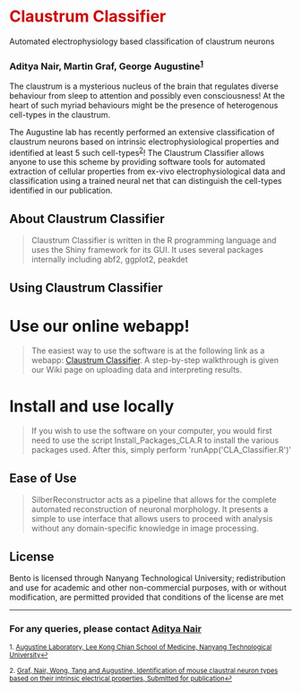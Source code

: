 # <font color="CC0000">Claustrum Classifier</font>

Automated electrophysiology based classification of claustrum neurons

### Aditya Nair, Martin Graf, George Augustine<sup><a href="#fn1" id="ref1">1</a></sup>

The claustrum is a mysterious nucleus of the brain that regulates diverse behaviour from sleep to attention and possibly even consciousness! At the heart of such myriad behaviours might be the presence of heterogenous cell-types in the claustrum. 

The Augustine lab has recently performed an extensive classification of claustrum neurons based on intrinsic electrophysiological properties and identified at least 5 such cell-types<sup><a href="#fn2" id="ref2">2</a></sup>! The Claustrum Classifier allows anyone to use this scheme by providing software tools for automated extraction of cellular properties from ex-vivo electrophysiological data and classification using a trained neural net that can distinguish the cell-types identified in our publication.

## About Claustrum Classifier

> Claustrum Classifier is written in the R programming language and uses the Shiny framework for its GUI. It uses several packages internally including abf2, ggplot2, peakdet  

## Using Claustrum Classifier

# Use our online webapp!

> The easiest way to use the software is at the following link as a webapp: [Claustrum Classifier](https://claustrum.shinyapps.io/online/). A step-by-step walkthrough is given our Wiki page on uploading data and interpreting results.

# Install and use locally 

> If you wish to use the software on your computer, you would first need to use the script Install_Packages_CLA.R to install the various packages used. After this, simply perform 'runApp('CLA_Classifier.R')'

## Ease of Use 

>SilberReconstructor acts as a pipeline that allows for the complete automated reconstruction of neuronal morphology. It presents a simple to use interface that allows users to proceed with analysis without any domain-specific knowledge in image processing.

## License

Bento is licensed through Nanyang Technological University; redistribution and use for academic and other non-commercial purposes, with or without modification, are permitted provided that conditions of the license are met

--- 
 

### For any queries, please contact [Aditya Nair](adi.nair@caltech.edu)

 

<sup id="fn1">1. [Augustine Laboratory, Lee Kong Chian School of Medicine, Nanyang Technological University](http://www.lkcmedicine.ntu.edu.sg/aboutus/Faculty-and-Staff/Pages/George-Augustine.aspx)<a href="#ref1" title="Jump back to footnote 1 in the text.">↩</a></sup> 

<sup id="fn1">2. [Graf, Nair, Wong, Tang and Augustine, Identification of mouse claustral neuron types based on their intrinsic electrical properties, Submitted for publication](https://www.abstractsonline.com/pp8/#!/4376/presentation/33214)<a href="#ref2" title="Jump back to footnote 2 in the text.">↩</a></sup> 

